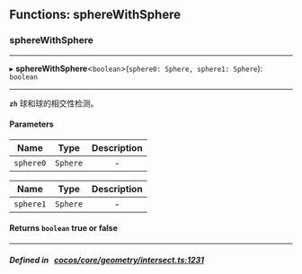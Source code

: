 ## Functions: sphereWithSphere

### sphereWithSphere


___
▸ **sphereWithSphere**<`boolean`\>(`sphere0: Sphere, sphere1: Sphere`): `boolean`
___



**`zh`** 
球和球的相交性检测。



#### Parameters

| Name | Type | Description |
| :------: | :------: | :------: |
| `sphere0` | `Sphere` | - |

| Name | Type | Description |
| :------: | :------: | :------: |
| `sphere1` | `Sphere` | - |


#### Returns `boolean` true or false

___


##### Defined in &nbsp;   [cocos/core/geometry/intersect.ts:1231](https://github.com/cocos-creator/engine/blob/c7bf6b8a9/cocos/core/geometry/intersect.ts#L1231)&nbsp;
